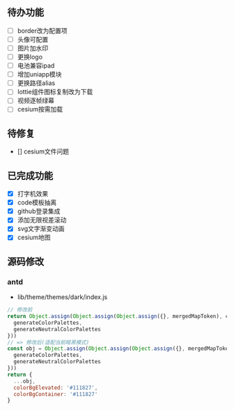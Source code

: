 ## 待办功能
- [ ] border改为配置项
- [ ] 头像可配置
- [ ] 图片加水印
- [ ] 更换logo
- [ ] 电池兼容ipad
- [ ] 增加uniapp模块
- [ ] 更换路径alias
- [ ] lottie组件图标复制改为下载
- [ ] 视频逐帧绿幕
- [ ] cesium按需加载

## 待修复
- [] cesium文件问题

## 已完成功能
- [x] 打字机效果
- [x] code模板抽离
- [x] github登录集成
- [x] 添加无限视差滚动
- [x] svg文字渐变动画
- [x] cesium地图

## 源码修改
### antd
- lib/theme/themes/dark/index.js
```js
// 修改前
return Object.assign(Object.assign(Object.assign({}, mergedMapToken), colorPalettes), genColorMapToken(token, {
  generateColorPalettes,
  generateNeutralColorPalettes
}))
// => 修改后(适配当前暗黑模式)
const obj = Object.assign(Object.assign(Object.assign({}, mergedMapToken), colorPalettes), genColorMapToken(token, {
  generateColorPalettes,
  generateNeutralColorPalettes
}))
return {
  ...obj,
  colorBgElevated: '#111827',
  colorBgContainer: '#111827'
}
```